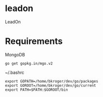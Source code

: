 # leadon
LeadOn

# Requirements

MongoDB

```
go get gopkg.in/mgo.v2
```

~/.bashrc
```
export GOPATH=/home/bkroger/dev/go/packages
export GOROOT=/home/bkroger/dev/go/current
export PATH=$PATH:$GOROOT/bin
```
